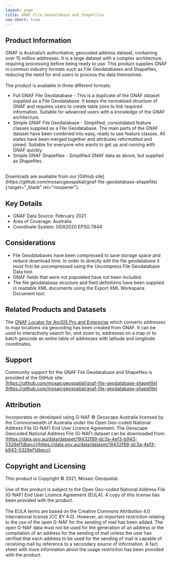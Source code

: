 ```yaml
---
layout: page
title: GNAF File Geodatabase and Shapefiles
nav-short: true
---
```

## Product Information
GNAF is Australia’s authoritative, geocoded address dataset, containing over 15 million addresses. It is a large dataset with a complex architecture, requiring processing before being ready to use. This product supplies GNAF in common industry formats such as File Geodatabases and Shapefiles, reducing the need for end users to process the data themselves.<br/>
<br/>
The product is available in three different formats:<br/>
* Full GNAF File Geodatabase - This is a duplicate of the GNAF dataset supplied as a File Geodatabase. It keeps the normalised structure of GNAF and requires users to create table joins to link required information. Suitable for advanced users with a knowledge of the GNAF architecture.
* Simple GNAF File Geodatabase - Simplified, consolidated feature classes supplied as a File Geodatabase. The main parts of the GNAF dataset have been combined into easy, ready to use feature classes. All states have been merged together and attributes reformatted and joined. Suitable for everyone who wants to get up and running with GNAF quickly.
* Simple GNAF Shapefiles - Simplified GNAF data as above, but supplied as Shapefiles.<br/>
<br/>
Downloads are available from our [GitHub site](https://github.com/mosaicgeospatial/gnaf-file-geodatabase-shapefile){:target="_blank" rel="noopener"}.

## Key Details
* GNAF Data Source: February 2021
* Area of Coverage: Australia
* Coordinate System: GDA2020 EPSG:7844

## Considerations
* File Geodatabases have been compressed to save storage space and reduce download time. In order to directly edit the file geodatabase it must first be uncompressed using the Uncompress File Geodatabase Data tool.
* GNAF fields that were not populated have not been included.
* The file geodatabase structure and field definitions have been supplied in readable XML documents using the Export XML Workspace Document tool.

## Related Products and Datasets
The [GNAF Locator for ArcGIS Pro and Enterprise](https://www.mosaicgeospatial.com/gnaf_locator) which converts addresses to map locations via geocoding has been created from GNAF. It can be used to interactively search for, and zoom to, addresses on a map or to batch geocode an entire table of addresses with latitude and longitude coordinates.

## Support
Community support for the GNAF File Geodatabase and Shapefiles is provided at the GitHub site:<br/>
[https://github.com/mosaicgeospatial/gnaf-file-geodatabase-shapefile](https://github.com/mosaicgeospatial/gnaf-file-geodatabase-shapefile)

## Attribution
Incorporates or developed using G-NAF © Geoscape Australia licensed by the Commonwealth of Australia under the Open Geo-coded National Address File (G-NAF) End User Licence Agreement. The Geoscape Geocoded National Address File (G-NAF) dataset can be downloaded from: [https://data.gov.au/data/dataset/19432f89-dc3a-4ef3-b943-5326ef1dbecc](https://data.gov.au/data/dataset/19432f89-dc3a-4ef3-b943-5326ef1dbecc)

## Copyright and Licensing
This product is Copyright © 2021, Mosaic Geospatial.<br/>
<br/>
Use of this product is subject to the Open Geo-coded National Address File (G-NAF) End User Licence Agreement (EULA). A copy of this license has been provided with the product.<br/>
<br/>
The EULA terms are based on the Creative Commons Attribution 4.0 International license (CC BY 4.0). However, an important restriction relating to the use of the open G-NAF for the sending of mail has been added. The open G-NAF data must not be used for the generation of an address or the compilation of an address for the sending of mail unless the user has verified that each address to be used for the sending of mail is capable of receiving mail by reference to a secondary source of information. A fact sheet with more information about the usage restriction has been provided with the product.
